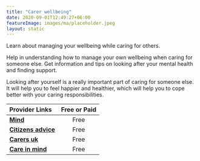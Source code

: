 ```yaml
---
title: "Carer wellbeing"
date: 2020-09-01T12:49:27+06:00
featureImage: images/ma/placeholder.jpeg
layout: static
---
```


Learn about managing your wellbeing while caring for others.

Help in understanding how to manage your own wellbeing when caring for someone else. Get information and tips on looking after your mental health and finding support.

Looking after yourself is a really important part of caring for someone else. It will help you to feel happier and healthier, which will help you to cope better with your caring responsibilities.

| Provider Links      | Free or Paid  |  
| :-----------          | :--------------:      |  
| [**Mind**](https://www.mind.org.uk/information-support/helping-someone-else/carers-friends-family-coping-support/am-i-a-carer/) | Free | 
| [**Citizens advice**](https://www.citizensadvice.org.uk/family/looking-after-people/carers-help-and-support/) | Free | 
| [**Carers uk**](https://www.carersuk.org/about-us/our-support-for-carers/) | Free | 
| [**Care in mind**](https://careinmind.com.au/blog/7-self-care-strategies-for-carers/) | Free | 
  

<br/><br/>






